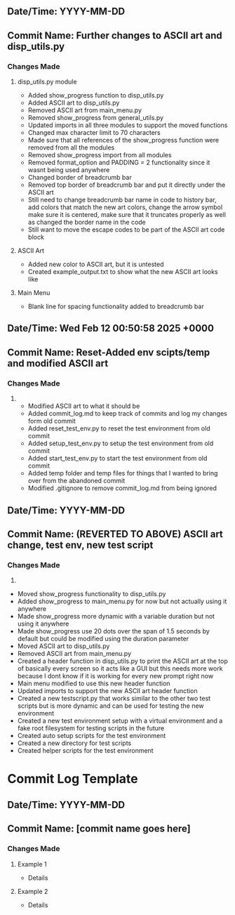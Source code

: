## Date/Time: YYYY-MM-DD
## Commit Name: Further changes to ASCII art and disp_utils.py

### Changes Made
1. disp_utils.py module
   - Added show_progress function to disp_utils.py
   - Added ASCII art to disp_utils.py
   - Removed ASCII art from main_menu.py
   - Removed show_progress from general_utils.py
   - Updated imports in all three modules to support the moved functions
   - Changed max character limit to 70 characters
   - Made sure that all references of the show_progress function were removed from all the modules
   - Removed show_progress import from all modules
   - Removed format_option and PADDING = 2 functionality since it wasnt being used anywhere
   - Changed border of breadcrumb bar
   - Removed top border of breadcrumb bar and put it directly under the ASCII art
   - Still need to change breadcrumb bar name in code to history bar, add colors that match the new art colors, change the arrow symbol make sure it is centered, make sure that it truncates properly as well as changed the border name in the code 
   - Still want to move the escape codes to be part of the ASCII art code block

2. ASCII Art
   - Added new color to ASCII art, but it is untested
   - Created example_output.txt to show what the new ASCII art looks like

3. Main Menu
   - Blank line for spacing functionality added to breadcrumb bar



## Date/Time: Wed Feb 12 00:50:58 2025 +0000
## Commit Name: Reset-Added env scipts/temp and modified ASCII art

### Changes Made
1. 
   - Modified ASCII art to what it should be
   - Added commit_log.md to keep track of commits and log my changes form old commit
   - Added reset_test_env.py to reset the test environment from old commit
   - Added setup_test_env.py to setup the test environment from old commit
   - Added start_test_env.py to start the test environment from old commit
   - Added temp folder and temp files for things that I wanted to bring over from the abandoned commit
   - Modified .gitignore to remove commit_log.md from being ignored


## Date/Time: YYYY-MM-DD
## Commit Name: (REVERTED TO ABOVE) ASCII art change, test env, new test script

### Changes Made
1. 
- Moved show_progress functionality to disp_utils.py
- Added show_progress to main_menu.py for now but not actually using it anywhere
- Made show_progress more dynamic with a variable duration but not using it anywhere
- Made show_progress use 20 dots over the span of 1.5 seconds by default but could be modified using the duration parameter
- Moved ASCII art to disp_utils.py
- Removed ASCII art from main_menu.py
- Created a header function in disp_utils.py to print the ASCII art at the top of basically every screen so it acts like a GUI but this needs more work because I dont know if it is working for every new prompt right now
- Main menu modified to use this new header function
- Updated imports to support the new ASCII art header function
- Created a new testscript.py that works similar to the other two test scripts but is more dynamic and can be used for testing the new environment
- Created a new test environment setup with a virtual environment and a fake root filesystem for testing scripts in the future
- Created auto setup scripts for the test environment
- Created a new directory for test scripts
- Created helper scripts for the test environment








# Commit Log Template

## Date/Time: YYYY-MM-DD
## Commit Name: [commit name goes here]

### Changes Made
1. Example 1
   - Details

2. Example 2
   - Details